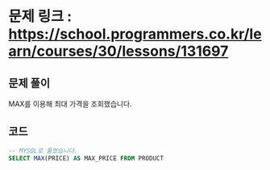 # 문제 링크 : https://school.programmers.co.kr/learn/courses/30/lessons/131697

## 문제 풀이 
MAX를 이용해 최대 가격을 조회했습니다.

## 코드
```sql
-- MYSQL로 풀었습니다.
SELECT MAX(PRICE) AS MAX_PRICE FROM PRODUCT
```